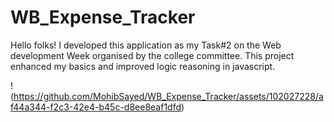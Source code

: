 # WB_Expense_Tracker

Hello folks!
I developed this application as my Task#2 on the Web development Week organised by the college committee.
This project enhanced my basics and improved logic reasoning in javascript.

!(https://github.com/MohibSayed/WB_Expense_Tracker/assets/102027228/af44a344-f2c3-42e4-b45c-d8ee8eaf1dfd)
